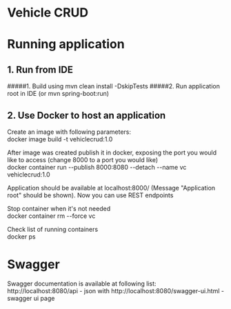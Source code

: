 # Vehicle CRUD

# Running application
## 1. Run from IDE
#####1. Build using mvn clean install -DskipTests
#####2. Run application root in IDE (or mvn spring-boot:run)

## 2. Use Docker to host an application

Create an image with following parameters:<br>
docker image build -t vehiclecrud:1.0
<p>
After image was created publish it in docker, exposing the port you would like to access (change 8000 to a port you would like)<br>
docker container run --publish 8000:8080 --detach --name vc vehiclecrud:1.0
<p>
Application should be available at localhost:8000/ (Message "Application root" should be shown). Now you can use REST endpoints 
<p>
Stop container when it's not needed<br>
docker container rm --force vc
<p>
Check list of running containers<br>
docker ps

# Swagger
Swagger documentation is available at following list:
http://localhost:8080/api - json with 
http://localhost:8080/swagger-ui.html - swagger ui page
